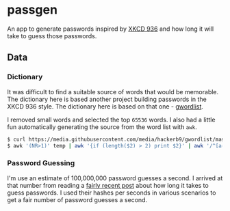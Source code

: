 # passgen

An app to generate passwords inspired by [XKCD 936](https://xkcd.com/936/) and
how long it will take to guess those passwords.

## Data

### Dictionary

It was difficult to find a suitable source of words that would be memorable.
The dictionary here is based another project building passwords in the XKCD 936
style. The dictionary here is based on that one -
[gwordlist](https://media.githubusercontent.com/media/hackerb9/gwordlist).

I removed small words and selected the top `65536` words. I also had a little fun
automatically generating the source from the word list with `awk`.

```bash
$ curl https://media.githubusercontent.com/media/hackerb9/gwordlist/master/frequency-alpha-wn.txt > temp
$ awk '(NR>1)' temp | awk '{if (length($2) > 2) print $2}' | awk '/^[a-z]*$/' | head -n 65536 | awk 'OFS="" BEGIN {print "export default ["} {print "  \"", $0, "\","} END {print "]"}' > src/services/dictionary.ts
```

### Password Guessing

I'm use an estimate of 100,000,000 password guesses a second. I arrived at
that number from reading a [fairly recent post](https://www.hivesystems.io/blog/are-your-passwords-in-the-green)
about how long it takes to guess passwords. I used their hashes per seconds in
various scenarios to get a fair number of password guesses a second.

